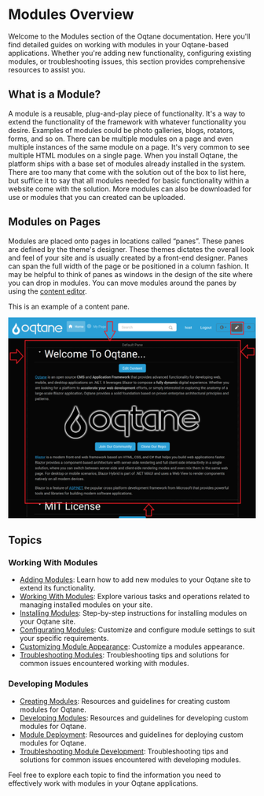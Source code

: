 # Modules Overview

Welcome to the Modules section of the Oqtane documentation. Here you'll find detailed guides on working with modules in your Oqtane-based applications. Whether you're adding new functionality, configuring existing modules, or troubleshooting issues, this section provides comprehensive resources to assist you.

## What is a Module?

A module is a reusable, plug-and-play piece of functionality. It's a way to extend the functionality of the framework with whatever functionality you desire. Examples of modules could be photo galleries, blogs, rotators, forms, and so on. There can be multiple modules on a page and even multiple instances of the same module on a page. It's very common to see multiple HTML modules on a single page.
When you install Oqtane, the platform ships with a base set of modules already installed in the system. There are too many that come with the solution out of the box to list here, but suffice it to say that all modules needed for basic functionality within a website come with the solution. More modules can also be downloaded for use or modules that you can created can be uploaded.

## Modules on Pages

Modules are placed onto pages in locations called “panes”. These panes are defined by the theme's designer. These themes dictates the overall look and feel of your site and is usually created by a front-end designer. Panes can span the full width of the page or be positioned in a column fashion. It may be helpful to think of panes as windows in the design of the site where you can drop in modules. You can move modules around the panes by using the [content editor](../content-management/content-editor.md).

This is an example of a content pane.

![content-pane](../../manuals/admin/content-management/assets/content-editor-pane-border.png)

## Topics

### Working With Modules
- [Adding Modules](adding-modules.md): Learn how to add new modules to your Oqtane site to extend its functionality.
- [Working With Modules](working-with-modules.md): Explore various tasks and operations related to managing installed modules on your site.
- [Installing Modules](module-installation.md): Step-by-step instructions for installing modules on your Oqtane site.
- [Configurating Modules](module-configuration.md): Customize and configure module settings to suit your specific requirements.
- [Customizing Module Appearance](customizing-module-appearance.md): Customize a modules appearance.
- [Troubleshooting Modules](../troubleshooting-working-with-modules.md): Troubleshooting tips and solutions for common issues encountered working with modules.

### Developing Modules
- [Creating Modules](creating-a-module.md): Resources and guidelines for creating custom modules for Oqtane.
- [Developing Modules](module-development.md): Resources and guidelines for developing custom modules for Oqtane.
- [Module Deployment](module-deployment.md): Resources and guidelines for deploying custom modules for Oqtane.
- [Troubleshooting Module Development](troubleshooting-working-with-modules.md): Troubleshooting tips and solutions for common issues encountered with developing modules.


Feel free to explore each topic to find the information you need to effectively work with modules in your Oqtane applications.
